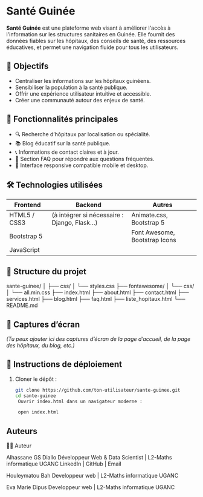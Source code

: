 # Santé Guinée

**Santé Guinée** est une plateforme web visant à améliorer l'accès à l'information sur les structures sanitaires en Guinée. Elle fournit des données fiables sur les hôpitaux, des conseils de santé, des ressources éducatives, et permet une navigation fluide pour tous les utilisateurs.

## 🎯 Objectifs

- Centraliser les informations sur les hôpitaux guinéens.
- Sensibiliser la population à la santé publique.
- Offrir une expérience utilisateur intuitive et accessible.
- Créer une communauté autour des enjeux de santé.

## 🚀 Fonctionnalités principales

- 🔍 Recherche d’hôpitaux par localisation ou spécialité.
- 📚 Blog éducatif sur la santé publique.
- 📞 Informations de contact claires et à jour.
- 🙋 Section FAQ pour répondre aux questions fréquentes.
- 🧩 Interface responsive compatible mobile et desktop.

## 🛠️ Technologies utilisées

| Frontend              | Backend              | Autres                 |
|-----------------------|----------------------|------------------------|
| HTML5 / CSS3          | (à intégrer si nécessaire : Django, Flask…) | Animate.css, Bootstrap 5 |
| Bootstrap 5           |                      | Font Awesome, Bootstrap Icons |
| JavaScript  |                      |                        |

## 📁 Structure du projet

sante-guinee/
│
├── css/
│ └── styles.css
├── fontawesome/
│ └── css/
│ └── all.min.css
├── index.html
├── about.html
├── contact.html
├── services.html
├── blog.html
├── faq.html
├── liste_hopitaux.html
└── README.md


## 📸 Captures d’écran

*(Tu peux ajouter ici des captures d’écran de la page d’accueil, de la page des hôpitaux, du blog, etc.)*

## 🔧 Instructions de déploiement

1. Cloner le dépôt :
   ```bash
   git clone https://github.com/ton-utilisateur/sante-guinee.git
   cd sante-guinee
    Ouvrir index.html dans un navigateur moderne :

    open index.html

## Auteurs 
🧑‍💻 Auteur

Alhassane GS Diallo
Développeur Web & Data Scientist | L2-Maths informatique UGANC
LinkedIn | GitHub | Email

Houleymatou Bah
Developpeur web | L2-Maths informatique UGANC

Eva Marie Dipus
Developpeur web | L2-Maths informatique UGANC